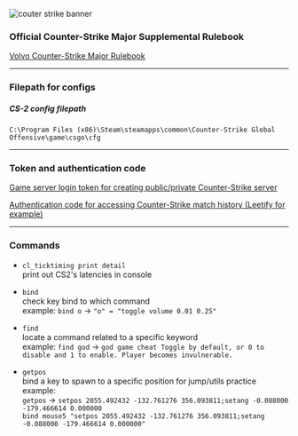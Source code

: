 ![couter strike banner](https://i.ibb.co/8Yq6F8T/cs2-banner-for-faceit.jpg)


### Official Counter-Strike Major Supplemental Rulebook
[Volvo Counter-Strike Major Rulebook](https://github.com/ValveSoftware/counter-strike/blob/main/major-supplemental-rulebook.md)

------
### Filepath for configs

##### CS-2 config filepath
```
C:\Program Files (x86)\Steam\steamapps\common\Counter-Strike Global Offensive\game\csgo\cfg
```

------

### Token and authentication code
[Game server login token for creating public/private Counter-Strike server](https://steamcommunity.com/dev/managegameservers)


[Authentication code for accessing Counter-Strike match history (Leetify for example)](https://help.steampowered.com/en/wizard/HelpWithGameIssue/?appid=730&issueid=128)


------

### Commands
* `cl_ticktiming print detail`  
print out CS2's latencies in console

* `bind`  
check key bind to which command  
example: `bind o` -> `"o" = "toggle volume 0.01 0.25"`  

* `find`  
locate a command related to a specific keyword  
example: `find god` ->  `god game cheat Toggle by default, or 0 to disable and 1 to enable. Player becomes invulnerable.`  

* `getpos`  
bind a key to spawn to a specific position for jump/utils practice  
example:  
`getpos` -> `setpos 2055.492432 -132.761276 356.093811;setang -0.088000 -179.466614 0.000000`  
`bind mouse5 "setpos 2055.492432 -132.761276 356.093811;setang -0.088000 -179.466614 0.000000"`
